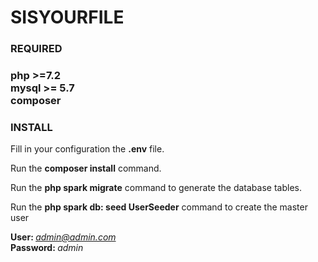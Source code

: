<h1>SISYOURFILE</h1>
<h3>REQUIRED<h3>
php >=7.2<br>
mysql >= 5.7<br>
composer<br>

<h3>INSTALL</h3>

Fill in your configuration the <b>.env</b> file. <br>


Run the <b>composer install</b> command. <br>

Run the <b>php spark migrate</b> command  to generate the database tables.<br>

Run the <b>php spark db: seed UserSeeder</b> command
to create the master user<br>

<b>User: </b><i>admin@admin.com</i><br>
<b>Password: </b><i>admin</i>

